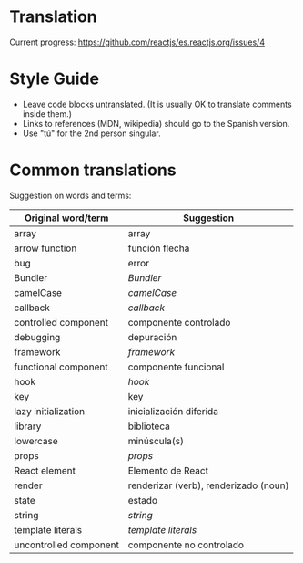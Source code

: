 # Translation

Current progress: https://github.com/reactjs/es.reactjs.org/issues/4

# Style Guide

- Leave code blocks untranslated. (It is usually OK to translate comments inside them.)
- Links to references (MDN, wikipedia) should go to the Spanish version.
- Use "tú" for the 2nd person singular.

# Common translations

Suggestion on words and terms:

| Original word/term | Suggestion |
| ------------------ | ---------- |
| array | array |
| arrow function | función flecha |
| bug | error |
| Bundler | *Bundler* |
| camelCase | *camelCase* |
| callback | *callback* |
| controlled component | componente controlado |
| debugging | depuración |
| framework | *framework* |
| functional component | componente funcional |
| hook | *hook* |
| key | key |
| lazy initialization | inicialización diferida |
| library | biblioteca |
| lowercase | minúscula(s) |
| props | *props* |
| React element | Elemento de React |
| render | renderizar (verb), renderizado (noun)
| state | estado |
| string | *string* |
| template literals | *template literals* |
| uncontrolled component | componente no controlado |



